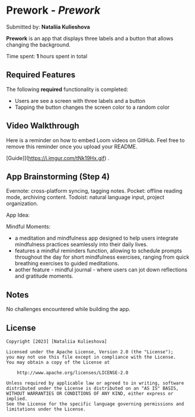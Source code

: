 # Prework - *Prework*

Submitted by: **Nataliia Kulieshova**

**Prework** is an app that displays three labels and a button that allows changing the background. 

Time spent: **1** hours spent in total

## Required Features

The following **required** functionality is completed:

- Users are see a screen with three labels and a button
- Tapping the button changes the screen color to a random color

## Video Walkthrough

Here is a reminder on how to embed Loom videos on GitHub. Feel free to remove this reminder once you upload your README. 

[Guide]](https://i.imgur.com/tNk19Hx.gif) .

## App Brainstorming (Step 4)

Evernote: cross-platform syncing, tagging notes.
Pocket: offline reading mode, archiving content.
Todoist: natural language input, project organization.

App Idea:

Mindful Moments:
- a meditation and mindfulness app designed to help users integrate mindfulness practices seamlessly into their daily lives.
- features a mindful reminders function, allowing to schedule prompts throughout the day for short mindfulness exercises, ranging from quick breathing exercises to guided meditations.
- aother feature - mindful journal - where users can jot down reflections and gratitude moments.

## Notes

No challenges encountered while building the app.

## License

    Copyright [2023] [Nataliia Kulieshova]

    Licensed under the Apache License, Version 2.0 (the "License");
    you may not use this file except in compliance with the License.
    You may obtain a copy of the License at

        http://www.apache.org/licenses/LICENSE-2.0

    Unless required by applicable law or agreed to in writing, software
    distributed under the License is distributed on an "AS IS" BASIS,
    WITHOUT WARRANTIES OR CONDITIONS OF ANY KIND, either express or implied.
    See the License for the specific language governing permissions and
    limitations under the License.

